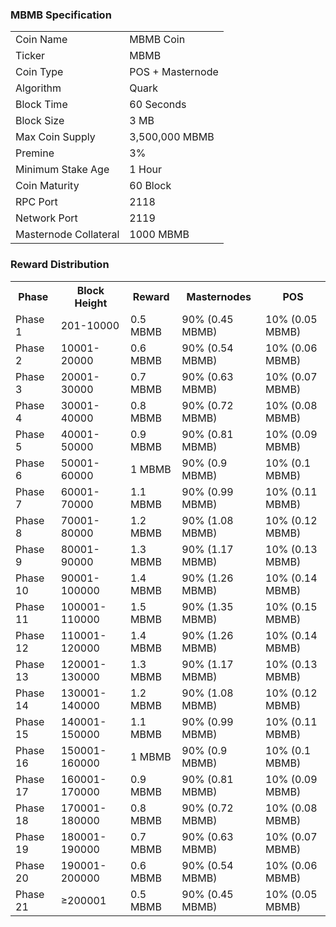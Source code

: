 <h3>MBMB Specification</h3>
<table>
<tbody>
<tr><td>Coin Name</td><td>MBMB Coin</td></tr>
<tr><td>Ticker</td><td>MBMB</td></tr>
<tr><td>Coin Type</td><td>POS + Masternode</td></tr>
<tr><td>Algorithm</td><td>Quark</td></tr>
<tr><td>Block Time</td><td>60 Seconds</td></tr>
<tr><td>Block Size</td><td>3 MB</td></tr>
<tr><td>Max Coin Supply</td><td>3,500,000 MBMB</td></tr>
<tr><td>Premine</td><td>3%</td></tr>
<tr><td>Minimum Stake Age</td><td>1 Hour</td></tr>
<tr><td>Coin Maturity</td><td>60 Block</td></tr>
<tr><td>RPC Port</td><td>2118</td></tr>
<tr><td>Network Port</td><td>2119</td></tr>
<tr><td>Masternode Collateral</td><td>1000 MBMB</td></tr>
</tbody></table>
<h3>Reward Distribution</h3>
<table>
<tbody><tr><th>Phase</th><th>Block Height</th><th>Reward</th><th>Masternodes</th><th>POS</th>
</tr><tr><td>Phase 1</td><td>201-10000</td><td>0.5 MBMB</td><td>90% (0.45 MBMB)</td><td>10% (0.05 MBMB)</td></tr>
<tr><td>Phase 2</td><td>10001-20000</td><td>0.6 MBMB</td><td>90% (0.54 MBMB)</td><td>10% (0.06 MBMB)</td></tr>
<tr><td>Phase 3</td><td>20001-30000</td><td>0.7 MBMB</td><td>90% (0.63 MBMB)</td><td>10% (0.07 MBMB)</td></tr>
<tr><td>Phase 4</td><td>30001-40000</td><td>0.8 MBMB</td><td>90% (0.72 MBMB)</td><td>10% (0.08 MBMB)</td></tr>
<tr><td>Phase 5</td><td>40001-50000</td><td>0.9 MBMB</td><td>90% (0.81 MBMB)</td><td>10% (0.09 MBMB)</td></tr>
<tr><td>Phase 6</td><td>50001-60000</td><td>1 MBMB</td><td>90% (0.9 MBMB)</td><td>10% (0.1 MBMB)</td></tr>
<tr><td>Phase 7</td><td>60001-70000</td><td>1.1 MBMB</td><td>90% (0.99 MBMB)</td><td>10% (0.11 MBMB)</td></tr>
<tr><td>Phase 8</td><td>70001-80000</td><td>1.2 MBMB</td><td>90% (1.08 MBMB)</td><td>10% (0.12 MBMB)</td></tr>
<tr><td>Phase 9</td><td>80001-90000</td><td>1.3 MBMB</td><td>90% (1.17 MBMB)</td><td>10% (0.13 MBMB)</td></tr>
<tr><td>Phase 10</td><td>90001-100000</td><td>1.4 MBMB</td><td>90% (1.26 MBMB)</td><td>10% (0.14 MBMB)</td></tr>
<tr><td>Phase 11</td><td>100001-110000</td><td>1.5 MBMB</td><td>90% (1.35 MBMB)</td><td>10% (0.15 MBMB)</td></tr>
<tr><td>Phase 12</td><td>110001-120000</td><td>1.4 MBMB</td><td>90% (1.26 MBMB)</td><td>10% (0.14 MBMB)</td></tr>
<tr><td>Phase 13</td><td>120001-130000</td><td>1.3 MBMB</td><td>90% (1.17 MBMB)</td><td>10% (0.13 MBMB)</td></tr>
<tr><td>Phase 14</td><td>130001-140000</td><td>1.2 MBMB</td><td>90% (1.08 MBMB)</td><td>10% (0.12 MBMB)</td></tr>
<tr><td>Phase 15</td><td>140001-150000</td><td>1.1 MBMB</td><td>90% (0.99 MBMB)</td><td>10% (0.11 MBMB)</td></tr>
<tr><td>Phase 16</td><td>150001-160000</td><td>1 MBMB</td><td>90% (0.9 MBMB)</td><td>10% (0.1 MBMB)</td></tr>
<tr><td>Phase 17</td><td>160001-170000</td><td>0.9 MBMB</td><td>90% (0.81 MBMB)</td><td>10% (0.09 MBMB)</td></tr>
<tr><td>Phase 18</td><td>170001-180000</td><td>0.8 MBMB</td><td>90% (0.72 MBMB)</td><td>10% (0.08 MBMB)</td></tr>
<tr><td>Phase 19</td><td>180001-190000</td><td>0.7 MBMB</td><td>90% (0.63 MBMB)</td><td>10% (0.07 MBMB)</td></tr>
<tr><td>Phase 20</td><td>190001-200000</td><td>0.6 MBMB</td><td>90% (0.54 MBMB)</td><td>10% (0.06 MBMB)</td></tr>
<tr><td>Phase 21</td><td>≥200001</td><td>0.5 MBMB</td><td>90% (0.45 MBMB)</td><td>10% (0.05 MBMB)</td></tr>
</tbody></table>
